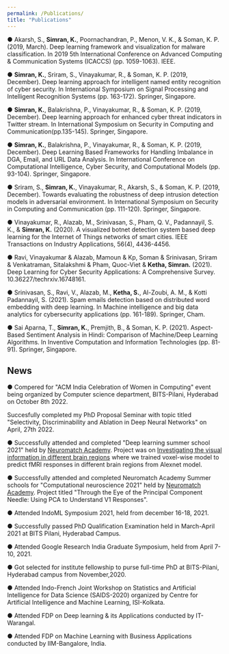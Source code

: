 ```yaml
---
permalink: /Publications/
title: "Publications"
---
```


● Akarsh, S., **Simran, K.**, Poornachandran, P., Menon, V. K., & Soman, K. P. (2019, March). Deep learning framework and visualization for malware classification. In 2019 5th International Conference on Advanced Computing & Communication Systems (ICACCS) (pp. 1059-1063). IEEE.

● **Simran, K.**, Sriram, S., Vinayakumar, R., & Soman, K. P. (2019, December). Deep learning approach for intelligent named entity recognition of cyber security. In International Symposium on Signal Processing and Intelligent Recognition Systems (pp. 163-172). Springer, Singapore.

● **Simran, K.**, Balakrishna, P., Vinayakumar, R., & Soman, K. P. (2019, December). Deep learning approach for enhanced cyber threat indicators in Twitter stream. In International Symposium on Security in Computing and Communication(pp.135-145). Springer, Singapore.

● **Simran, K.**, Balakrishna, P., Vinayakumar, R., & Soman, K. P. (2019, December). Deep Learning Based Frameworks for Handling Imbalance in DGA, Email, and URL Data Analysis. In International Conference on Computational Intelligence, Cyber Security, and Computational Models (pp. 93-104). Springer, Singapore.

● Sriram, S., **Simran, K.**, Vinayakumar, R., Akarsh, S., & Soman, K. P. (2019, December). Towards evaluating the robustness of deep intrusion detection models in adversarial environment. In International Symposium on Security in Computing and Communication (pp. 111-120). Springer, Singapore.

● Vinayakumar, R., Alazab, M., Srinivasan, S., Pham, Q. V., Padannayil, S. K., & **Simran, K.** (2020). A visualized botnet detection system based deep learning for the Internet of Things networks of smart cities. IEEE Transactions on Industry Applications, 56(4), 4436-4456.

● Ravi, Vinayakumar & Alazab, Mamoun & Kp, Soman & Srinivasan, Sriram & Venkatraman, Sitalakshmi & Pham, Quoc-Viet & **Ketha, Simran.** (2021). Deep Learning for Cyber Security Applications: A Comprehensive Survey. 10.36227/techrxiv.16748161.

● Srinivasan, S., Ravi, V., Alazab, M., **Ketha, S.**, Al-Zoubi, A. M., & Kotti Padannayil, S. (2021). Spam emails detection based on distributed word embedding with deep learning. In Machine intelligence and big data analytics for cybersecurity applications (pp. 161-189). Springer, Cham.

● Sai Aparna, T., **Simran, K.**, Premjith, B., & Soman, K. P. (2021). Aspect-Based Sentiment Analysis in Hindi: Comparison of Machine/Deep Learning Algorithms. In Inventive Computation and Information Technologies (pp. 81-91). Springer, Singapore.


## News
● Compered for "ACM India Celebration of Women in Computing" event being organized by Computer science department, BITS-Pilani, Hyderabad on October 8th 2022. 

Succesfully completed my PhD Proposal Seminar with topic titled "Selectivity, Discriminability and Ablation in Deep Neural Networks" on April, 27th 2022.

● Successfully attended and completed "Deep learning summer school 2021" held by [Neuromatch Academy](https://academy.neuromatch.io/). Project was on [Investigating the visual information in different brain regions](https://deeplearning.neuromatch.io/_images/algonauts_videos.svg) where we trained voxel-wise model to predict fMRI responses in different brain regions from Alexnet model. 

● Successfully attended and completed Neuromatch Academy Summer schools for "Computational neuroscience 2021" held by [Neuromatch Academy](https://academy.neuromatch.io/). Project titled "Through the Eye of the Principal Component Needle: Using PCA to Understand V1 Responses".

● Attended IndoML Symposium 2021, held from december 16-18, 2021.

● Successfully passed PhD Qualification Examination held in March-April 2021 at BITS Pilani, Hyderabad Campus. 

● Attended Google Research India Graduate Symposium, held from April 7-10, 2021.

● Got selected for institute fellowship to purse full-time PhD at BITS-Pilani, Hyderabad campus from November,2020.

● Attended Indo-French Joint Workshop on Statistics and Artificial Intelligence for Data Science (SAIDS-2020) organized by Centre for Artificial Intelligence and Machine Learning, ISI-Kolkata.

● Attended FDP on Deep learning & its Applications conducted by IT-Warangal.

● Attended FDP on Machine Learning with Business Applications conducted by IIM-Bangalore, India.








